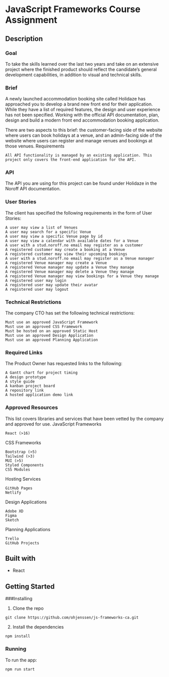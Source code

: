 # JavaScript Frameworks Course Assignment

## Description
### Goal
To take the skills learned over the last two years and take on an extensive project where the finished product should reflect the candidate’s general development capabilities, in addition to visual and technical skills.

### Brief
A newly launched accommodation booking site called Holidaze has approached you to develop a brand new front end for their application. While they have a list of required features, the design and user experience has not been specified. Working with the official API documentation, plan, design and build a modern front end accommodation booking application.

There are two aspects to this brief: the customer-facing side of the website where users can book holidays at a venue, and an admin-facing side of the website where users can register and manage venues and bookings at those venues.
Requirements

    All API functionality is managed by an existing application. This project only covers the front-end application for the API.

### API
The API you are using for this project can be found under Holidaze in the Noroff API documentation.

### User Stories
The client has specified the following requirements in the form of User Stories:

    A user may view a list of Venues
    A user may search for a specific Venue
    A user may view a specific Venue page by id
    A user may view a calendar with available dates for a Venue
    A user with a stud.noroff.no email may register as a customer
    A registered customer may create a booking at a Venue
    A registered customer may view their upcoming bookings
    A user with a stud.noroff.no email may register as a Venue manager
    A registered Venue manager may create a Venue
    A registered Venue manager may update a Venue they manage
    A registered Venue manager may delete a Venue they manage
    A registered Venue manager may view bookings for a Venue they manage
    A registered user may login
    A registered user may update their avatar
    A registered user may logout

### Technical Restrictions
The company CTO has set the following technical restrictions:

    Must use an approved JavaScript Framework
    Must use an approved CSS Framework
    Must be hosted on an approved Static Host
    Must use an approved Design Application
    Must use an approved Planning Application

### Required Links
The Product Owner has requested links to the following:

    A Gantt chart for project timing
    A design prototype
    A style guide
    A kanban project board
    A repository link
    A hosted application demo link

### Approved Resources
This list covers libraries and services that have been vetted by the company and approved for use.
JavaScript Frameworks

    React (>16)

CSS Frameworks

    Bootstrap (>5)
    Tailwind (>3)
    MUI (>5)
    Styled Components
    CSS Modules

Hosting Services

    GitHub Pages
    Netlify

Design Applications

    Adobe XD
    Figma
    Sketch

Planning Applications

    Trello
    GitHub Projects

## Built with
* React
  
## Getting Started
###Installing
1. Clone the repo
```
git clone https://github.com/ohjenssen/js-frameworks-ca.git
```
2. Install the dependencies
```
npm install
```

### Running
To run the app:
```
npm run start
```
